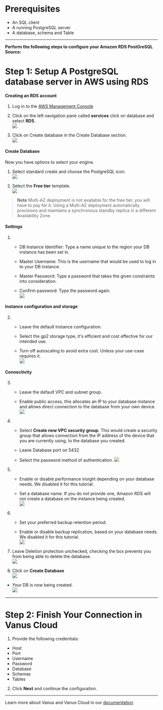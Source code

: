 #  
# Prerequisites

- An SQL client
- A running PostgreSQL server
- A database, schema and Table

---

**Perform the following steps to configure your Amazon RDS PostGreSQL Source:**

# Step 1: Setup A PostgreSQL database server in AWS using RDS  

#### Creating an RDS account

1. Log in to the [AWS Management Console](https://aws.amazon.com/)   

2. Click on the left navigation pane called **services** click on database and select **RDS**.   
![](images/3.png)   


3. Click on Create database in the Create Database section.  
![](images/4.png)   


#### Create Database

Now you have options to select your engine.  

1. Select standard create and choose the PostgreSQL icon.   
![](images/5.png)   


2. Select the **Free tier** template.   
![](images/6.png)   


>**Note** Multi-AZ deployment is not available for the free tier, you will have to pay for it. Using a Multi-AZ deployment automatically provisions and maintains a synchronous standby replica in a different Availability Zone.   


#### Settings

1. 
    - DB Instance Identifier: Type a name unique to the region your DB instance has been set in.  

    - Master Username: This is the username that would be used to log in to your DB instance.  

    - Master Password: Type a password that takes the given constraints into consideration.  

    - Confirm password: Type the password again.   
    ![](images/7.png)   


#### Instance configuration and storage

2. 
    - Leave the default Instance configuration.  

    - Select the gp2 storage type, it's efficient and cost effective for our intended use.  

    - Turn off autoscaling to avoid extra cost. Unless your use-case requires it.   
    ![](images/8.png)   


#### Connectivity

3. 
    - Leave the default VPC and subnet group.  

    - Enable public access, this allocates an IP to your database instance and allows direct connection to the database from your own device.  
    ![](images/9.png)   


4. 
    - Select **Create new VPC security group**. This would create a security group that allows connection from the IP address of the device that you are currently using, to the database you created.

    - Leave Database port on 5432   

    - Select the password method of authentication.
    ![](images/10.png)   


5. 
    - Enable or disable performance insight depending on your database needs. We disabled it for this tutorial.  

    - Set a database name. If you do not provide one, Amazon RDS will not create a database on the instance being created.   
    ![](images/11.png)   


6. 
    - Set your preferred backup retention period.  

    - Enable or disable backup replication, based on your database needs. We disabled it for this tutorial.  
    ![](images/12.png)   


7. Leave Deletion protection unchecked, checking the box prevents you from being able to delete the database.  
![](images/13.png)   


8. Click on **Create Database**  
![](images/14.png)   


- Your DB is now being created.  
![](images/15.png)  

---

# Step 2: Finish Your Connection in Vanus Cloud  

1. Provide the following credentials: 
- Host 
- Port 
- Username 
- Password 
- Database 
- Schemas 
- Tables   

2. Click **Next** and continue the configuration.

---

Learn more about Vanus and Vanus Cloud in our [documentation](https://docs.vanus.ai/getting-started/what-is-vanus)